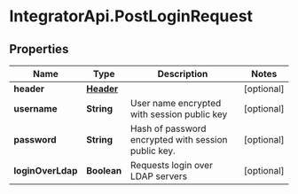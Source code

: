 # IntegratorApi.PostLoginRequest

## Properties

Name | Type | Description | Notes
------------ | ------------- | ------------- | -------------
**header** | [**Header**](Header.md) |  | [optional] 
**username** | **String** | User name encrypted with session public key | [optional] 
**password** | **String** | Hash of password encrypted with session public key. | [optional] 
**loginOverLdap** | **Boolean** | Requests login over LDAP servers | [optional] 


